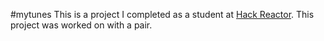 #mytunes
This is a project I completed as a student at [Hack Reactor](http://www.hackreactor.com/). This project was worked on with a pair.
